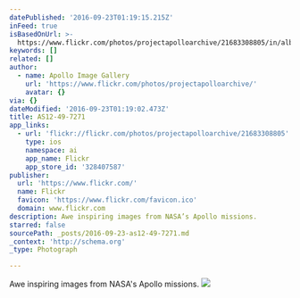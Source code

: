 ```yaml
---
datePublished: '2016-09-23T01:19:15.215Z'
inFeed: true
isBasedOnUrl: >-
  https://www.flickr.com/photos/projectapolloarchive/21683308805/in/album-72157656712716754/
keywords: []
related: []
author:
  - name: Apollo Image Gallery
    url: 'https://www.flickr.com/photos/projectapolloarchive/'
    avatar: {}
via: {}
dateModified: '2016-09-23T01:19:02.473Z'
title: AS12-49-7271
app_links:
  - url: 'flickr://flickr.com/photos/projectapolloarchive/21683308805'
    type: ios
    namespace: ai
    app_name: Flickr
    app_store_id: '328407587'
publisher:
  url: 'https://www.flickr.com/'
  name: Flickr
  favicon: 'https://www.flickr.com/favicon.ico'
  domain: www.flickr.com
description: Awe inspiring images from NASA’s Apollo missions.
starred: false
sourcePath: _posts/2016-09-23-as12-49-7271.md
_context: 'http://schema.org'
_type: Photograph

---
```

Awe inspiring images from NASA's Apollo missions.
![](https://farm1.staticflickr.com/700/21683308805_3b3ed23024_b.jpg)